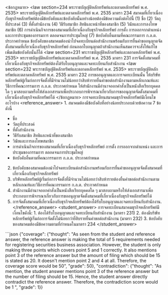 <user> <ข้อกฎหมาย>
<law section=234 พระราชบัญญัติหลักทรัพย์และตลาดหลักทรัพย์ พ.ศ. 2535> พระราชบัญญัติหลักทรัพย์และตลาดหลักทรัพย์ พ.ศ. 2535 มาตรา 234 สมาคมที่เกี่ยวเนื่องกับธุรกิจหลักทรัพย์ต้องมีข้อบังคับและข้อบังคับนั้นอย่างน้อยต้องมีข้อความดังต่อไปนี้
(1) ชื่อ
(2) วัตถุที่ประสงค์
(3) ที่ตั้งสำนักงาน
(4) วิธีรับสมาชิก สิทธิและหน้าที่ของสมาชิก
(5) วินัยและการลงโทษสมาชิก
(6) การดำเนินกิจการของสมาคมที่เกี่ยวเนื่องกับธุรกิจหลักทรัพย์ การตั้ง การออกจากตำแหน่ง และการประชุมของกรรมการ ตลอดจนการประชุมใหญ่
(7) ข้อบังคับอื่นตามที่คณะกรรมการ ก.ล.ต. ประกาศกำหนด
ข้อบังคับของสมาคมต้องนำไปจดทะเบียนต่อสำนักงานพร้อมกับการยื่นคำขออนุญาตจัดตั้งสมาคมที่เกี่ยวเนื่องกับธุรกิจหลักทรัพย์ ก่อนออกใบอนุญาตถ้าสำนักงานเห็นสมควรจะสั่งให้แก้ไขเพิ่มเติมข้อบังคับนั้นก็ได้
</law>
<law section=231 พระราชบัญญัติหลักทรัพย์และตลาดหลักทรัพย์ พ.ศ. 2535> พระราชบัญญัติหลักทรัพย์และตลาดหลักทรัพย์ พ.ศ. 2535 มาตรา 231 การจัดตั้งสมาคมที่เกี่ยวเนื่องกับธุรกิจหลักทรัพย์ต้องได้รับใบอนุญาตและจดทะเบียนกับสำนักงาน
</law>
<law section=232 พระราชบัญญัติหลักทรัพย์และตลาดหลักทรัพย์ พ.ศ. 2535> พระราชบัญญัติหลักทรัพย์และตลาดหลักทรัพย์ พ.ศ. 2535 มาตรา 232 การขออนุญาตและการจดทะเบียนนั้น ให้บริษัทหลักทรัพย์ผู้เริ่มก่อการจัดตั้งที่มีจำนวนไม่น้อยกว่าสิบห้ารายยื่นคำขอต่อสำนักงานตามหลักเกณฑ์และวิธีการที่คณะกรรมการ ก.ล.ต. ประกาศกำหนด
ให้สำนักงานมีอำนาจออกคำสั่งเป็นหนังสือเรียกบุคคลใด ๆ มาสอบถามหรือให้ส่งเอกสารมาเพื่อประกอบการพิจารณาเกี่ยวกับการขออนุญาตจัดตั้งสมาคมที่เกี่ยวเนื่องกับธุรกิจหลักทรัพย์ได้
</law>
</ข้อกฎหมาย>
<question> การจดทะเบียนสมาคมธุรกิจหลักทรัพย์มีเงื่อนไขอะไรบ้าง </question>
<reference_answer> 1. สมาคมต้องมีข้อบังคับที่อย่างน้อยประกอบด้วยข้อความ 7 ข้อ ดังนี้
   - ชื่อ
   - วัตถุที่ประสงค์
   - ที่ตั้งสำนักงาน
   - วิธีรับสมาชิก สิทธิและหน้าที่ของสมาชิก
   - วินัยและการลงโทษสมาชิก
   - การดำเนินกิจการของสมาคมที่เกี่ยวเนื่องกับธุรกิจหลักทรัพย์ การตั้ง การออกจากตำแหน่ง และการประชุมของกรรมการ ตลอดจนการประชุมใหญ่
   - ข้อบังคับอื่นตามที่คณะกรรมการ ก.ล.ต. ประกาศกำหนด

2. ข้อบังคับของสมาคมต้องนำไปจดทะเบียนต่อสำนักงานพร้อมกับการยื่นคำขออนุญาตจัดตั้งสมาคมที่เกี่ยวเนื่องกับธุรกิจหลักทรัพย์
3. บริษัทหลักทรัพย์ผู้เริ่มก่อการจัดตั้งที่มีจำนวนไม่น้อยกว่าสิบห้ารายต้องยื่นคำขอต่อสำนักงานตามหลักเกณฑ์และวิธีการที่คณะกรรมการ ก.ล.ต. ประกาศกำหนด
4. สำนักงานมีอำนาจออกคำสั่งเป็นหนังสือเรียกบุคคลใด ๆ มาสอบถามหรือให้ส่งเอกสารมาเพื่อประกอบการพิจารณาเกี่ยวกับการขออนุญาตจัดตั้งสมาคมที่เกี่ยวเนื่องกับธุรกิจหลักทรัพย์ได้
5. การจัดตั้งสมาคมที่เกี่ยวเนื่องกับธุรกิจหลักทรัพย์ต้องได้รับใบอนุญาตและจดทะเบียนกับสำนักงาน. </reference_answer>
<student_answer> การจดทะเบียนสมาคมธุรกิจหลักทรัพย์มีเงื่อนไขดังนี้: 1. ต้องได้รับใบอนุญาตและจดทะเบียนกับสำนักงาน (มาตรา 231) 2. ต้องมีบริษัทหลักทรัพย์ผู้เริ่มก่อการจัดตั้งไม่น้อยกว่ายี่สิบรายยื่นคำขอต่อสำนักงาน (มาตรา 232) 3. ข้อบังคับของสมาคมต้องมีข้อความตามที่กำหนดในมาตรา 234 </student_answer>

<assistant> ```json
{"coverage": {"thought": "As seen from the student and reference answer, the reference answer is making the total of 5 requirements needed for registering securities business association. However, the student is only making three points which covers point 5 and 1 correctly. It also mentions point 3 of the reference answer but the amount of filing which should be 15 is stated as 20. It doesn't mention point 2 and 4 at all. Therefore, the coverage score would be 50", "grade": 50}, "contradiction": {"thought": "As mention, the student answer mentions point 3 of the reference answer but the number of filing should be 15. Hence, the student answer directly contradict the reference answer. Therefore, the contradiction score would be 1 ", "grade": 1}}
```